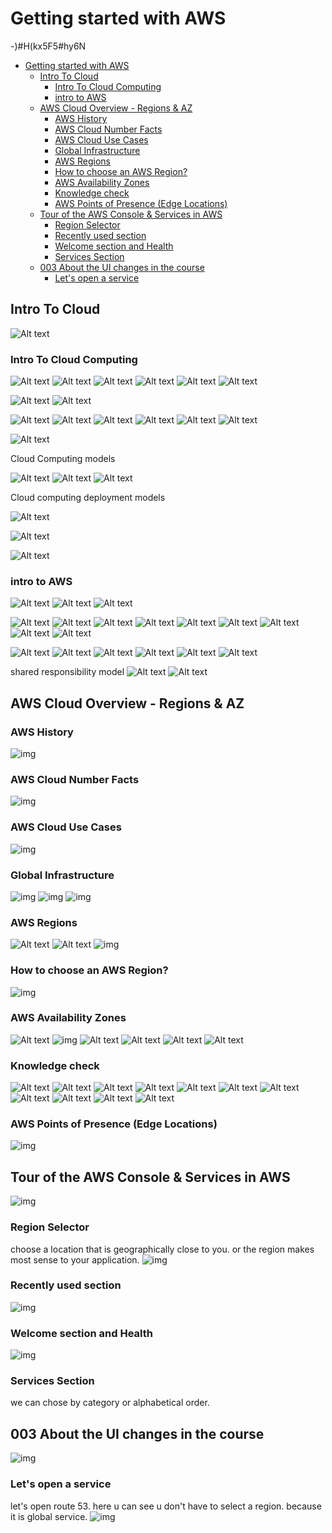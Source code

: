 # Getting started with AWS
-)#H(kx5F5#hy6N
- [Getting started with AWS](#getting-started-with-aws)
  - [Intro To Cloud](#intro-to-cloud)
    - [Intro To Cloud Computing](#intro-to-cloud-computing)
    - [intro to AWS](#intro-to-aws)
  - [AWS Cloud Overview - Regions \& AZ](#aws-cloud-overview---regions--az)
    - [AWS History](#aws-history)
    - [AWS Cloud Number Facts](#aws-cloud-number-facts)
    - [AWS Cloud Use Cases](#aws-cloud-use-cases)
    - [Global Infrastructure](#global-infrastructure)
    - [AWS Regions](#aws-regions)
    - [How to choose an AWS Region?](#how-to-choose-an-aws-region)
    - [AWS Availability Zones](#aws-availability-zones)
    - [Knowledge check](#knowledge-check)
    - [AWS Points of Presence (Edge Locations)](#aws-points-of-presence-edge-locations)
  - [Tour of the AWS Console \& Services in AWS](#tour-of-the-aws-console--services-in-aws)
    - [Region Selector](#region-selector)
    - [Recently used section](#recently-used-section)
    - [Welcome section and Health](#welcome-section-and-health)
    - [Services Section](#services-section)
  - [003 About the UI changes in the course](#003-about-the-ui-changes-in-the-course)
    - [Let's open a service](#lets-open-a-service)

## Intro To Cloud
![Alt text](image-18.png)
### Intro To Cloud Computing

![Alt text](image-19.png)
![Alt text](image-20.png)
![Alt text](image-21.png)
![Alt text](image-22.png)
![Alt text](image-23.png)
![Alt text](image-24.png)

![Alt text](image-25.png)
![Alt text](image-26.png)

![Alt text](image-27.png)
![Alt text](image-28.png)
![Alt text](image-29.png)
![Alt text](image-30.png)
![Alt text](image-31.png)
![Alt text](image-32.png)

![Alt text](image-33.png)

Cloud Computing models

![Alt text](image-34.png)
![Alt text](image-35.png)
![Alt text](image-36.png)

Cloud computing deployment models

![Alt text](image-37.png)

![Alt text](image-38.png)

![Alt text](image-39.png)

### intro to AWS
![Alt text](image-40.png)
![Alt text](image-41.png)
![Alt text](image-42.png)

![Alt text](image-43.png)
![Alt text](image-44.png)
![Alt text](image-45.png)
![Alt text](image-46.png)
![Alt text](image-47.png)
![Alt text](image-48.png)
![Alt text](image-49.png)
![Alt text](image-50.png)
![Alt text](image-51.png)

![Alt text](image-52.png)
![Alt text](image-53.png)
![Alt text](image-54.png)
![Alt text](image-55.png)
![Alt text](image-56.png)
![Alt text](image-57.png)

shared responsibility model
![Alt text](image-58.png)
![Alt text](image-59.png)




















## AWS Cloud Overview - Regions & AZ



### AWS History



![img](./../images/5.png)

### AWS Cloud Number Facts

![img](./../images/6.png)

### AWS Cloud Use Cases

![img](./../images/7.png)

### Global Infrastructure

![img](./../images/3.png)
![img](./../images/4.png)
![img](./../images/8.png)

### AWS Regions
![Alt text](image.png)
![Alt text](image-1.png)
![img](./../images/9.png)

### How to choose an AWS Region?

![img](./../images/10.png)

### AWS Availability Zones
![Alt text](image-2.png)
![img](./../images/11.png)
![Alt text](image-3.png)
![Alt text](image-4.png)
![Alt text](image-5.png)
![Alt text](image-6.png)



### Knowledge check

![Alt text](image-7.png)
![Alt text](image-8.png)
![Alt text](image-9.png)
![Alt text](image-10.png)
![Alt text](image-11.png)
![Alt text](image-12.png)
![Alt text](image-13.png)
![Alt text](image-14.png)
![Alt text](image-15.png)
![Alt text](image-16.png)
![Alt text](image-17.png)

### AWS Points of Presence (Edge Locations)

![img](./../images/12.png)

## Tour of the AWS Console & Services in AWS

![img](./../images/13.png)

### Region Selector

choose a location that is geographically close to you.
or the region makes most sense to your application.
![img](./../images/14.png)

### Recently used section

![img](./../images/15.png)

### Welcome section and Health

![img](./../images/16.png)

### Services Section

we can chose by category or alphabetical order.

## 003 About the UI changes in the course

![img](./../images/17.png)

### Let's open a service

let's open route 53.
here u can see u don't have to select a region.
because it is global service.
![img](./../images/18.png)